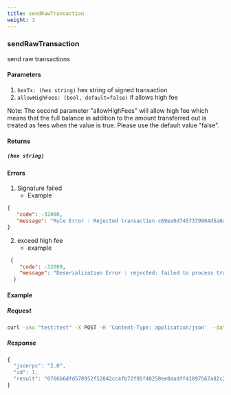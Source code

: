```yaml
---
title: sendRawTransaction
weight: 3
---
```


### sendRawTransaction
send raw transactions

#### Parameters
1. `hexTx: (hex string)`  hex string of signed transaction
2. `allowHighFees: (bool, default=false)` if allows high fee

Note: The second parameter "allowHighFees" will allow high fee which means that the full balance in addition to the amount transferred out is treated as fees when the value is true. Please use the default value "false".

#### Returns
##### `(hex string)` 

#### Errors

1. Signature failed
    * Example
```json
{
   "code": -32000,
   "message": "Rule Error : Rejected transaction c69ea9d7457379984d5a0af0568f296289ec791bbd522d2f6057924ed12b8089: failed to validate input c69ea9d7457379984d5a0af0568f296289ec791bbd522d2f6057924ed12b8089:0 which references output {cfd933e4590a3cfbcf94e9220c77834fe8a869414c51e3bd0ce5af23592e80f9 0} - verify failed (input script bytes 47304402203aa2f8bcfac55e76b84320a119dcd73955e2c644abe590b8ce99abaf7bf51f5902205e973da66669d80009d6f5d848dd0bed50abf1b69acd43eda02bdb6cfdd0157f012102e8d120c3c729e636fe2909b02c65c025cb7f3f57d9891f4f566dd4724e82eb92, prev output script bytes 76a914844d0a82845bccd469afc5cb78d8ffaa3142edea88ac)"
}

```

2. exceed high fee
    * example
```json
 {
    "code": -32000,
    "message": "Deserialization Error : rejected: failed to process transaction 0766b6dfd578952f52842cc4fb72f95f40258ee8aadff41897567a82c2b92e71: transaction 0766b6dfd578952f52842cc4fb72f95f40258ee8aadff41897567a82c2b92e71 has 420995400 fee which is above the allowHighFee check threshold amount of 20100000 (= 201 byte * 10000 AtomMEER/kB * 10000)"
  }

```


#### Example

##### Request
```bash
curl -sku "test:test" -X POST -H 'Content-Type: application/json' --data '{"jsonrpc":"1.0","method":"sendRawTransaction","params":["0100000001f9802e5923afe50cbde3514c4169a8e84f83770c22e994cffb3c0a59e433d9cf01000000ffffffff01804a5d05000000001976a914a6b8fe2348fad076b7fd1b34b7e5b35db96dc2a088ac00000000000000001141cb5f016b483045022100b8ab0acf7f282e167669e3f20920c81b06554bc1fd5b41c4dd44ab4f3319a92f02200b664f920c77a7d8ac695380c22ec3131e2bd8f27617f84883fe9cf6d6bea0a1012102e8d120c3c729e636fe2909b02c65c025cb7f3f57d9891f4f566dd4724e82eb92", false],"id":1}' http://127.0.0.1:18131 | jq

```

##### Response
```js
{
  "jsonrpc": "2.0",
  "id": 1,
  "result": "0766b6dfd578952f52842cc4fb72f95f40258ee8aadff41897567a82c2b92e71"
}


```

